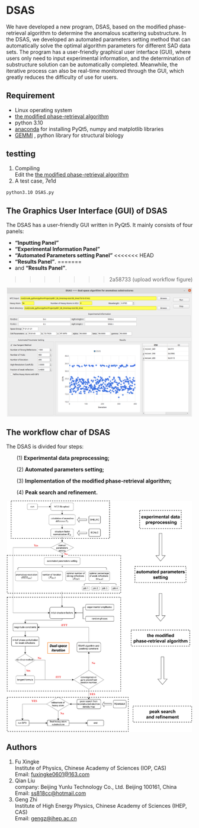 # DSAS
  We have developed a new program, DSAS, based on the modified phase-retrieval algorithm to determine the anomalous scattering substructure. In the DSAS, we developed an automated parameters setting method that can automatically solve the optimal algorithm parameters for different SAD data sets. The program has a user-friendly graphical user interface (GUI), where users only need to input experimental information, and the determination of substructure solution can be automatically completed. Meanwhile, the iterative process can also be real-time monitored through the GUI, which greatly reduces the difficulty of use for users. 


## Requirement
- Linux operating system
- [the modified phase-retrieval algorithm](https://github.com/fuxingke0601/the-modified-phase-retrieval-algorithm)
- python 3.10
- [anaconda](https://www.anaconda.com/download/) for installing PyQt5, numpy and matplotlib libraries
- [GEMMI](https://gemmi.readthedocs.io/en/latest/index.html#) , python library for structural biology

## testting
1. Compiling  
Edit the [the modified phase-retrieval algorithm](https://github.com/fuxingke0601/the-modified-phase-retrieval-algorithm)
2. A test case, 7e1d
 
```bash
python3.10 DSAS.py
```

## The Graphics User Interface (GUI) of DSAS
The DSAS has a user-friendly GUI written in PyQt5. It mainly consists of four panels:   
- **“Inputting Panel”**
- **“Experimental Information Panel”**
- **“Automated Parameters setting Panel”**
<<<<<<< HEAD
- **“Results Panel”**.
=======
- and **“Results Panel”**.
>>>>>>> 2a58733 (upload workflow figure)

<p align="center">
<img align="middle" src="fig/GUI.png" width="500" alt="trg"/>
</p>

## The workflow char of DSAS
The DSAS is divided four steps:   
   
&ensp;&ensp;&ensp;&ensp;(1) **Experimental data preprocessing;**   
   
&ensp;&ensp;&ensp;&ensp;(2) **Automated parameters setting;**   
   
&ensp;&ensp;&ensp;&ensp;(3) **Implementation of the modified phase-retrieval algorithm;**   
   
&ensp;&ensp;&ensp;&ensp;(4) **Peak search and refinement.**   

<p align="center">
<img align="middle" src="fig/workflow_low.tif" width="500" alt="trg"/>
</p>

## Authors
1. Fu Xingke  
Institute of  Physics, Chinese Academy of Sciences (IOP, CAS)   
Email: fuxingke0601@163.com
2. Qian Liu   
company: Beijing Yunlu Technology Co., Ltd. Beijing 100161, China   
Email: ss818cc@hotmail.com   
3. Geng Zhi   
Institute of High Energy Physics, Chinese Academy of Sciences (IHEP, CAS)   
Email: gengz@ihep.ac.cn   

